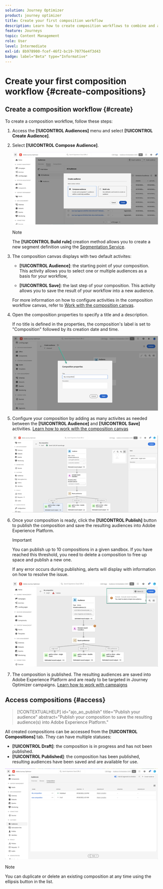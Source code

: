 ```yaml
---
solution: Journey Optimizer
product: journey optimizer
title: Create your first composition workflow
description: Learn how to create composition workflows to combine and arrange existing audiences.
feature: Journeys
topic: Content Management
role: User
level: Intermediate
exl-id: 8b978900-fcef-46f2-bc19-70776e4f3d43
badge: label="Beta" type="Informative"
---
```

# Create your first composition workflow {#create-compositions}

## Create a composition workflow {#create}

To create a composition workflow, follow these steps:

1. Access the **[!UICONTROL Audiences]** menu and select **[!UICONTROL Create Audience]**.

1. Select **[!UICONTROL Compose Audience]**.
    
    ![](assets/audiences-create.png)

    >[!NOTE]
    >
    >The **[!UICONTROL Build rule]** creation method allows you to create a new segment definition using the [Segmentation Service](https://experienceleague.adobe.com/docs/experience-platform/segmentation/ui/overview.html).

1. The composition canvas displays with two default activites:

    * **[!UICONTROL Audience]**: the starting point of your composition. This activity allows you to select one or multiple audiences as a basis for your workflow,

    * **[!UICONTROL Save]**: the last step of your composition. This activity allows you to save the result of your workflow into a new audience.

    For more information on how to configure activities in the composition workflow canvas, refer to [Work with the composition canvas](composition-canvas.md).

1. Open the composition properties to specify a title and a description. 

    If no title is defined in the properties, the composition's label is set to  "Composition" followed by its creation date and time.

    ![](assets/audiences-properties.png)

1. Configure your composition by adding as many activites as needed between the **[!UICONTROL Audience]** and **[!UICONTROL Save]** activities. [Learn how to work with the composition canvas](composition-canvas.md) 

    ![](assets/audiences-publish.png)

1. Once your composition is ready, click the **[!UICONTROL Publish]** button to publish the composition and save the resulting audiences into Adobe Experience Platform.

    >[!IMPORTANT]
    >
    >You can publish up to 10 compositions in a given sandbox. If you have reached this threshold, you need to delete a composition to free up space and publish a new one.
 
    If any error occurs during publishing, alerts will display with information on how to resolve the issue.

    ![](assets/audiences-alerts.png)

1. The composition is published. The resulting audiences are saved into Adobe Experience Platform and are ready to be targeted in Journey Optimizer campaigns. [Learn how to work with campaigns](../campaigns/get-started-with-campaigns.md)

## Access compositions {#access}

>[!CONTEXTUALHELP]
>id="ajo_ao_publish"
>title="Publish your audience"
>abstract="Publish your composition to save the resulting audience(s) into Adobe Experience Platform."

All created compositions can be accessed from the **[!UICONTROL Compositions]** tab. They can have multiple statuses:

* **[!UICONTROL Draft]**: the composition is in progress and has not been published.
* **[!UICONTROL Published]**: the composition has been published, resulting audiences have been saved and are available for use.

![](assets/audiences-compositions.png)

>[!NOTE]
>
>You can duplicate or delete an existing composition at any time using the ellipsis button in the list.
